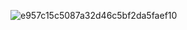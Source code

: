 ![e957c15c5087a32d46c5bf2da5faef10](https://user-images.githubusercontent.com/78250090/173361682-8719e706-66e5-422f-b2df-45a6b4cc1546.gif)
